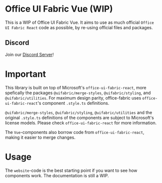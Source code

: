 # Office UI Fabric Vue (WIP)
This is a WIP of Office UI Fabric Vue. It aims to use as much official `Office UI Fabric React` code as possible, by
re-using official files and packages.

## Discord
Join our [Discord Server](https://discord.gg/2awzj7Q)!

# Important
This library is built on top of Microsoft's `office-ui-fabric-react`, more spefically the packages
`@uifabric/merge-styles`, `@uifabric/styling`, and `@uifabric/utilities`. For maximum design parity, office-fabric uses
`office-ui-fabric-react`'s component `.style.ts` definitions.

`@uifabric/merge-styles`, `@uifabric/styling`, `@uifabric/utilities` and the original `.style.ts` definitions of the
components are subject to Microsoft's license models. Please check `office-ui-fabric-react` for more information.

The `Vue`-components also borrow code from `office-ui-fabric-react`, making it easier to merge changes.

# Usage
The `website`-code is the best starting point if you want to see how components work. The documentation is still a WIP.
